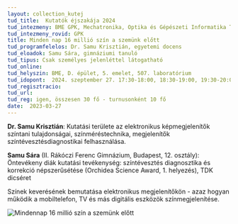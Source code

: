 ```yaml
---
layout: collection_kutej
tud_title:  Kutatók éjszakája 2024
tud_intezmeny: BME GPK, Mechatronika, Optika és Gépészeti Informatika Tanszék
tud_intezmeny_rovid: GPK
title: Minden nap 16 millió szín a szemünk előtt
tud_programfelelos: Dr. Samu Krisztián, egyetemi docens
tud_eloadok: Samu Sára, gimnáziumi tanuló
tud_tipus: Csak személyes jelenléttel látogatható
tud_online: 
tud_helyszin: BME, D. épület, 5. emelet, 507. laboratórium 
tud_idopont:  2024. szeptember 27. 17:30-18:00, 18:30-19:00, 19:30-20:00 
tud_regisztracio: 
tud_url: 
tud_reg: igen, összesen 30 fő - turnusonként 10 fő
date:  2023-03-27
---
```


**Dr. Samu Krisztián**: Kutatási területe az elektronikus képmegjelenítők színtani tulajdonságai, színméréstechnika, megjelenítők színtévesztésdiagnostikai felhasználása.

**Samu Sára** (II. Rákóczi Ferenc Gimnázium, Budapest, 12. osztály):
Öntevékeny diák kutatási tevékenység: színtévesztés diagnosztika és korrekció népszerűsétése (Orchidea Science Award, 1. helyezés), TDK dicséret


Színek keverésének bemutatása elektronikus megjelenítőkön - azaz hogyan működik a mobiltelefon, TV és más digitális eszközök színmegjelenítése. 


![Mindennap 16 millió szín a szemünk előtt](../2024/images/mindennap-16-millio-szin-a-szemunk-elott.jpg)
